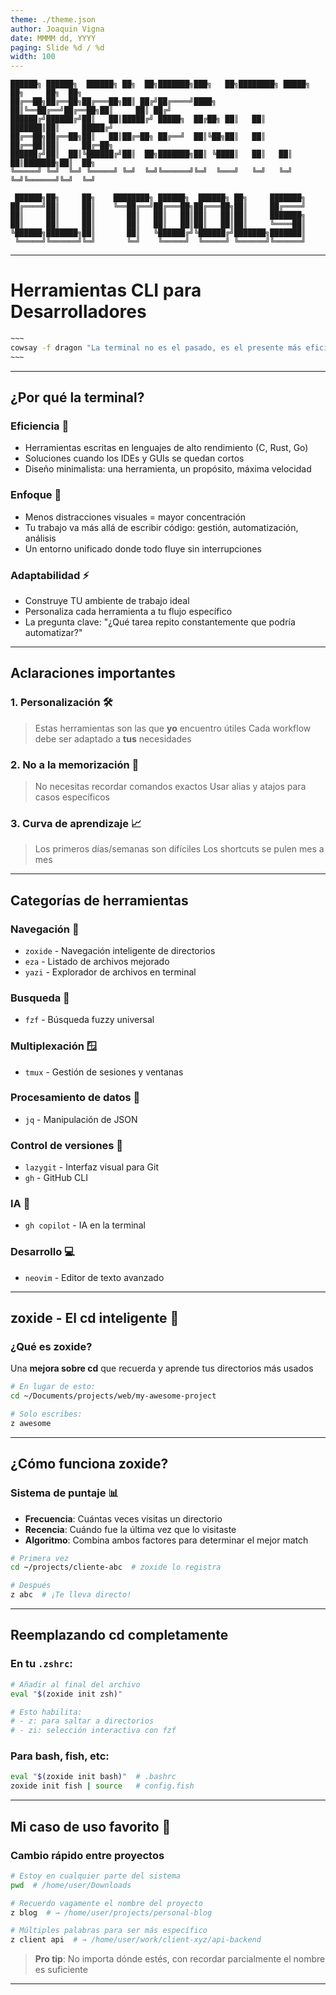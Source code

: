 ```yaml
---
theme: ./theme.json
author: Joaquin Vigna
date: MMMM dd, YYYY
paging: Slide %d / %d
width: 100
---
```


```
██████╗ ██████╗  ██████╗ ██╗  ██╗███████╗███╗   ██╗████████╗ █████╗ ██╗     ██╗  ██╗
██╔══██╗██╔══██╗██╔═══██╗██║ ██╔╝██╔════╝████╗  ██║╚══██╔══╝██╔══██╗██║     ██║ ██╔╝
██████╔╝██████╔╝██║   ██║█████╔╝ █████╗  ██╔██╗ ██║   ██║   ███████║██║     █████╔╝
██╔══██╗██╔══██╗██║   ██║██╔═██╗ ██╔══╝  ██║╚██╗██║   ██║   ██╔══██║██║     ██╔═██╗
██████╔╝██║  ██║╚██████╔╝██║  ██╗███████╗██║ ╚████║   ██║   ██║  ██║███████╗██║  ██╗
╚═════╝ ╚═╝  ╚═╝ ╚═════╝ ╚═╝  ╚═╝╚══════╝╚═╝  ╚═══╝   ╚═╝   ╚═╝  ╚═╝╚══════╝╚═╝  ╚═╝

 ██████╗██╗     ██╗    ████████╗ ██████╗  ██████╗ ██╗     ███████╗
██╔════╝██║     ██║    ╚══██╔══╝██╔═══██╗██╔═══██╗██║     ██╔════╝
██║     ██║     ██║       ██║   ██║   ██║██║   ██║██║     ███████╗
██║     ██║     ██║       ██║   ██║   ██║██║   ██║██║     ╚════██║
╚██████╗███████╗██║       ██║   ╚██████╔╝╚██████╔╝███████╗███████║
 ╚═════╝╚══════╝╚═╝       ╚═╝    ╚═════╝  ╚═════╝ ╚══════╝╚══════╝
```

---

# Herramientas CLI para Desarrolladores

```bash
~~~
cowsay -f dragon "La terminal no es el pasado, es el presente más eficiente"
~~~
```

---

## ¿Por qué la terminal?

### Eficiencia 🚀

- Herramientas escritas en lenguajes de alto rendimiento (C, Rust, Go)
- Soluciones cuando los IDEs y GUIs se quedan cortos
- Diseño minimalista: una herramienta, un propósito, máxima velocidad

### Enfoque 🎯

- Menos distracciones visuales = mayor concentración
- Tu trabajo va más allá de escribir código: gestión, automatización, análisis
- Un entorno unificado donde todo fluye sin interrupciones

### Adaptabilidad ⚡

- Construye TU ambiente de trabajo ideal
- Personaliza cada herramienta a tu flujo específico
- La pregunta clave: "¿Qué tarea repito constantemente que podría automatizar?"

---

## Aclaraciones importantes

### 1. **Personalización** 🛠️

> Estas herramientas son las que **yo** encuentro útiles
> Cada workflow debe ser adaptado a **tus** necesidades

### 2. **No a la memorización** 🧠

> No necesitas recordar comandos exactos
> Usar alias y atajos para casos específicos

### 3. **Curva de aprendizaje** 📈

> Los primeros días/semanas son difíciles
> Los shortcuts se pulen mes a mes

---

## Categorías de herramientas

### **Navegación** 🧭

- `zoxide` - Navegación inteligente de directorios
- `eza` - Listado de archivos mejorado
- `yazi` - Explorador de archivos en terminal

### **Busqueda** 📁

- `fzf` - Búsqueda fuzzy universal

### **Multiplexación** 🪟

- `tmux` - Gestión de sesiones y ventanas

### **Procesamiento de datos** 🔧

- `jq` - Manipulación de JSON

### **Control de versiones** 🌿

- `lazygit` - Interfaz visual para Git
- `gh` - GitHub CLI

### **IA** 🤖

- `gh copilot` - IA en la terminal

### **Desarrollo** 💻

- `neovim` - Editor de texto avanzado

---

## zoxide - El cd inteligente 🧠

### ¿Qué es zoxide?

Una **mejora sobre cd** que recuerda y aprende tus directorios más usados

```bash
# En lugar de esto:
cd ~/Documents/projects/web/my-awesome-project

# Solo escribes:
z awesome
```

---

## ¿Cómo funciona zoxide?

### Sistema de puntaje 📊

- **Frecuencia**: Cuántas veces visitas un directorio
- **Recencia**: Cuándo fue la última vez que lo visitaste
- **Algoritmo**: Combina ambos factores para determinar el mejor match

```bash
# Primera vez
cd ~/projects/cliente-abc  # zoxide lo registra

# Después
z abc  # ¡Te lleva directo!
```

---

## Reemplazando cd completamente

### En tu `.zshrc`:

```bash
# Añadir al final del archivo
eval "$(zoxide init zsh)"

# Esto habilita:
# - z: para saltar a directorios
# - zi: selección interactiva con fzf
```

### Para bash, fish, etc:

```bash
eval "$(zoxide init bash)"  # .bashrc
zoxide init fish | source   # config.fish
```

---

## Mi caso de uso favorito 🚀

### Cambio rápido entre proyectos

```bash
# Estoy en cualquier parte del sistema
pwd  # /home/user/Downloads

# Recuerdo vagamente el nombre del proyecto
z blog  # → /home/user/projects/personal-blog

# Múltiples palabras para ser más específico
z client api  # → /home/user/work/client-xyz/api-backend
```

> **Pro tip**: No importa dónde estés, con recordar parcialmente el nombre es suficiente

---
